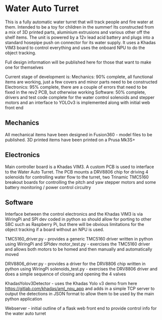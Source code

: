 # Water Auto Turret

This is a fully automatic water turret that will track people and fire water at them. Intended to be a toy for children in the summer! Its constructed from a mix of 3D printed parts, aluminium extrusions and various other off the shelf items. The unit is powered by a 12v lead acid battery and plugs into a standard hosepipe push on connector for its water supply. It uses a Khadas VIM3 board to control everything and uses the onboard NPU to do the object tracking.

Full design information will be published here for those that want to make one for themselves

Current stage of development is:
    Mechanics: 90% complete, all functional items are working, just a few covers and minor parts need to be constructed
    Electronics: 95% complete, there are a couple of errors that need to be fixed in the rev2 PCB, but otherwise working
    Software: 50% complete, drivers and test code complete for the water control solenoids and stepper motors and an interface to YOLOv3 is implemented along with initial web front end


## Mechanics

All mechanical items have been designed in Fusion360 - model files to be published. 3D printed items have been printed on a Prusa Mk3S+

## Electronics

Main controller board is a Khadas VIM3. A custom PCB is used to interface to the Water Auto Turret. The PCB mounts a DRV8806 chip for driving 4 solenoids for controlling water flow to the turret, two Trinamic TMC5160 breakout boards for controlling the pitch and yaw stepper motors and some battery monitoring / power control circuitry

## Software 

Interface between the control electronics and the Khadas VIM3 is via WiringPi and SPI dev coded in python so should allow for porting to other SBC such as Raspberry Pi, but there will be obvious limitations for the object tracking if a board without an NPU is used. 

TMC5160_driver.py       - provides a generic TMC5160 driver written in python using WiringPi and SPIdev 
motor_test.py           - exercises the TMC5160 driver and allows both motors to be homed and then manually and automatically moved 

DRV8806_driver.py       - provides a driver for the DRV8806 chip written in python using WiringPi
solenoids_test.py       - exercises the DRV8806 driver and does a simple sequence of closing and opening the 4 valves 

KhadasYolov3Detector    - uses the Khadas Yolo v3 demo from here https://gitlab.com/khadas/aml_npu_app and adds in a simple TCP server to output the detections in JSON format to allow them to be used by the main python application 

Webserver               - initial outline of a flask web front end to provide control info for the water auto turret 